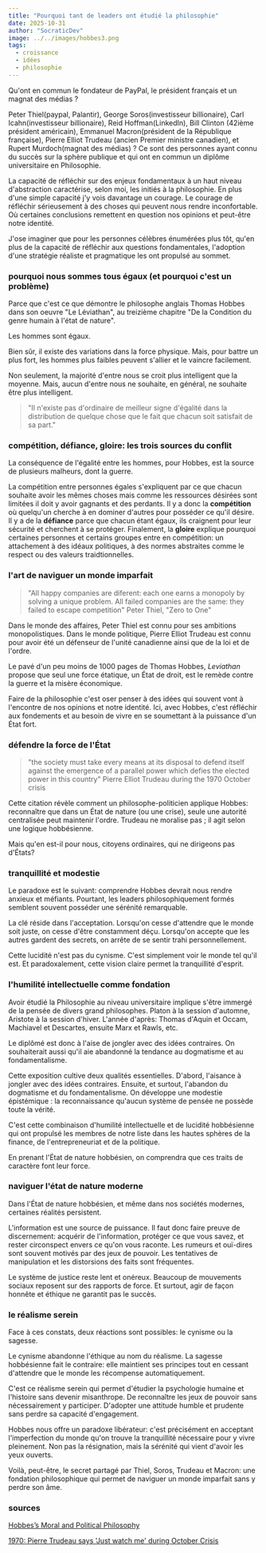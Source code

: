```yaml
---
title: "Pourquoi tant de leaders ont étudié la philosophie"
date: 2025-10-31
author: "SocraticDev"
image: ../../images/hobbes3.png
tags:
  - croissance
  - idées
  - philosophie
---
```


Qu'ont en commun le fondateur de PayPal, le président français et un magnat des
médias ?

Peter Thiel(paypal, Palantir), George Soros(investisseur billionaire), Carl
Icahn(investisseur billionaire), Reid Hoffman(LinkedIn), Bill Clinton (42ième
président américain), Emmanuel Macron(président de la République française), Pierre
Elliot Trudeau (ancien Premier ministre canadien), et Rupert Murdoch(magnat des
médias) ? Ce sont des personnes ayant connu du succès sur la sphère publique et
qui ont en commun un diplôme universitaire en Philosophie.

La capacité de réfléchir sur des enjeux fondamentaux à un haut niveau
d'abstraction caractérise, selon moi, les initiés à la philosophie. En plus
d'une simple capacité j'y vois davantage un courage. Le courage de réfléchir
sérieusement à des choses qui peuvent nous rendre inconfortable. Où certaines
conclusions remettent en question nos opinions et peut-être notre identité.

J'ose imaginer que pour les personnes célèbres énumérées plus tôt, qu'en plus de
la capacité de réfléchir aux questions fondamentales, l'adoption d'une stratégie
réaliste et pragmatique les ont propulsé au sommet.

### pourquoi nous sommes tous égaux (et pourquoi c'est un problème)

Parce que c'est ce que démontre le philosophe anglais Thomas Hobbes dans son
oeuvre "Le Léviathan", au treizième chapitre "De la Condition du genre humain à
l'état de nature".

Les hommes sont égaux.

Bien sûr, il existe des variations dans la force physique. Mais, pour battre un
plus fort, les hommes plus faibles peuvent s'allier et le vaincre facilement.

Non seulement, la majorité d'entre nous se croit plus intelligent que la
moyenne. Mais, aucun d'entre nous ne souhaite, en général, ne souhaite être
plus intelligent.

> "Il n'existe pas d'ordinaire de meilleur signe d'égalité dans la distribution
> de quelque chose que le fait que chacun soit satisfait de sa part."

### compétition, défiance, gloire: les trois sources du conflit

La conséquence de l'égalité entre les hommes, pour Hobbes, est la source de
plusieurs malheurs, dont la guerre.

La compétition entre personnes égales s'expliquent par ce que chacun souhaite
avoir les mêmes choses mais comme les ressources désirées sont limitées il doit
y avoir gagnants et des perdants. Il y a donc la __compétition__ où quelqu'un
cherche à en dominer d'autres pour posséder ce qu'il désire. Il y a de la
__défiance__ parce que chacun étant égaux, ils craignent pour leur sécurité et
cherchent à se protéger. Finalement, la __gloire__ explique pourquoi certaines
personnes et certains groupes entre en compétition: un attachement à des idéaux
politiques, à des normes abstraites comme le respect ou des valeurs
traidtionnelles.

### l'art de naviguer un monde imparfait

> "All happy companies are diferent: each one earns a monopoly by solving a
> unique problem. All failed companies are the same: they failed to escape
> competition" Peter Thiel, "Zero to One"

Dans le monde des affaires, Peter Thiel est connu pour ses ambitions
monopolistiques. Dans le monde politique, Pierre Elliot Trudeau est connu pour
avoir été un défenseur de l'unité canadienne ainsi que de la loi et de l'ordre.

Le pavé d'un peu moins de 1000 pages de Thomas Hobbes, _Leviathan_ propose que
seul une force étatique, un État de droit, est le remède contre la guerre et la
misère économique.

Faire de la philosophie c'est oser penser à des idées qui souvent vont à
l'encontre de nos opinions et notre identité. Ici, avec Hobbes, c'est réfléchir
aux fondements et au besoin de vivre en se soumettant à la puissance d'un État
fort.

### défendre la force de l'État

> "the society must take every means at its disposal to defend itself against
> the emergence of a parallel power which defies the elected power in this
> country" Pierre Elliot Trudeau during the 1970 October crisis

Cette citation révèle comment un philosophe-politicien applique Hobbes:
reconnaître que dans un État de nature (ou une crise), seule une autorité
centralisée peut maintenir l'ordre. Trudeau ne moralise pas ; il agit selon une
logique hobbésienne.

Mais qu'en est-il pour nous, citoyens ordinaires, qui ne dirigeons pas d'États?

### tranquillité et modestie

Le paradoxe est le suivant: comprendre Hobbes devrait nous rendre anxieux et méfiants. Pourtant, les leaders philosophiquement formés semblent souvent posséder une sérénité remarquable.

La clé réside dans l'acceptation. Lorsqu'on cesse d'attendre que le monde soit juste, on cesse d'être constamment déçu. Lorsqu'on accepte que les autres gardent des secrets, on arrête de se sentir trahi personnellement.

Cette lucidité n'est pas du cynisme. C'est simplement voir le monde tel qu'il est. Et paradoxalement, cette vision claire permet la tranquillité d'esprit.

### l'humilité intellectuelle comme fondation

Avoir étudié la Philosophie au niveau universitaire implique s'être immergé de
la pensée de divers grand philosophes. Platon à la session d'automne, Aristote
à la session d'hiver. L'année d'après: Thomas d'Aquin et Occam, Machiavel et
Descartes, ensuite Marx et Rawls, etc.

Le diplômé est donc à l'aise de jongler avec des idées contraires. On
souhaiterait aussi qu'il aie abandonné la tendance au dogmatisme et au
fondamentalisme.

Cette exposition cultive deux qualités essentielles. D'abord, l'aisance à jongler avec des idées contraires. Ensuite, et surtout, l'abandon du dogmatisme et du fondamentalisme. On développe une modestie épistémique : la reconnaissance qu'aucun système de pensée ne possède toute la vérité.

C'est cette combinaison d'humilité intellectuelle et de lucidité hobbésienne qui ont propulsé les membres de notre liste dans les hautes sphères de la finance, de l'entrepreneuriat et de la politique.

En prenant l'État de nature hobbésien, on comprendra que ces traits de
caractère font leur force.

### naviguer l'état de nature moderne

Dans l'État de nature hobbésien, et même dans nos sociétés modernes, certaines réalités persistent.

L'information est une source de puissance. Il faut donc faire preuve de discernement: acquérir de l'information, protéger ce que vous savez, et rester circonspect envers ce qu'on vous raconte. Les rumeurs et ouï-dires sont souvent motivés par des jeux de pouvoir. Les tentatives de manipulation et les distorsions des faits sont fréquentes.

Le système de justice reste lent et onéreux. Beaucoup de mouvements sociaux reposent sur des rapports de force. Et surtout, agir de façon honnête et éthique ne garantit pas le succès.

### le réalisme serein

Face à ces constats, deux réactions sont possibles: le cynisme ou la sagesse.

Le cynisme abandonne l'éthique au nom du réalisme. La sagesse hobbésienne fait le contraire: elle maintient ses principes tout en cessant d'attendre que le monde les récompense automatiquement.

C'est ce réalisme serein qui permet d'étudier la psychologie humaine et l'histoire sans devenir misanthrope. De reconnaître les jeux de pouvoir sans nécessairement y participer. D'adopter une attitude humble et prudente sans perdre sa capacité d'engagement.

Hobbes nous offre un paradoxe libérateur: c'est précisément en acceptant l'imperfection du monde qu'on trouve la tranquillité nécessaire pour y vivre pleinement. Non pas la résignation, mais la sérénité qui vient d'avoir les yeux ouverts.

Voilà, peut-être, le secret partagé par Thiel, Soros, Trudeau et Macron: une fondation philosophique qui permet de naviguer un monde imparfait sans y perdre son âme.

### sources

[Hobbes’s Moral and Political Philosophy](https://plato.stanford.edu/entries/hobbes-moral/)

[1970: Pierre Trudeau says 'Just watch me' during October Crisis](https://www.cbc.ca/player/play/video/1.3627764)